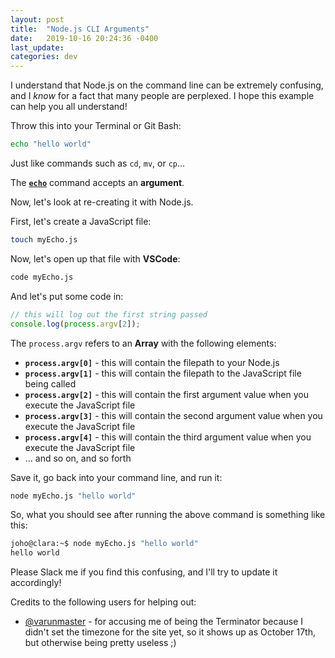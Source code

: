 ```yaml
---
layout: post
title:  "Node.js CLI Arguments"
date:   2019-10-16 20:24:36 -0400
last_update: 
categories: dev
---
```


I understand that Node.js on the command line can be extremely confusing, and I *know* for a fact that many people are perplexed.  I hope this example can help you all understand!

Throw this into your Terminal or Git Bash:

```bash
echo "hello world"
```

Just like commands such as `cd`, `mv`, or `cp`...

The [**`echo`**](http://linuxcommand.org/lc3_man_pages/echoh.html) command accepts an **argument**.

Now, let's look at re-creating it with Node.js.

First, let's create a JavaScript file:

```bash
touch myEcho.js
```

Now, let's open up that file with **VSCode**:

```bash
code myEcho.js
```

And let's put some code in:

```js
// this will log out the first string passed
console.log(process.argv[2]);
```

The `process.argv` refers to an **Array** with the following elements:
 - **`process.argv[0]`** - this will contain the filepath to your Node.js
 - **`process.argv[1]`** - this will contain the filepath to the JavaScript file being called
 - **`process.argv[2]`** - this will contain the first argument value when you execute the JavaScript file
 - **`process.argv[3]`** - this will contain the second argument value when you execute the JavaScript file
 - **`process.argv[4]`** - this will contain the third argument value when you execute the JavaScript file
 - ... and so on, and so forth

Save it, go back into your command line, and run it:

```bash
node myEcho.js "hello world"
```

So, what you should see after running the above command is something like this:

```bash
joho@clara:~$ node myEcho.js "hello world"
hello world
```

Please Slack me if you find this confusing, and I'll try to update it accordingly!

Credits to the following users for helping out:
 - [@varunmaster](https://github.com/varunmaster/) - for accusing me of being the Terminator because I didn't set the timezone for the site yet, so it shows up as October 17th, but otherwise being pretty useless ;)